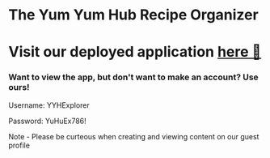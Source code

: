 # The Yum Yum Hub Recipe Organizer

# Visit our deployed application [here 🔗](https://theyumyumhubrecipecollector.fly.dev/)

### Want to view the app, but don't want to make an account? Use ours!

Username: YYHExplorer

Password: YuHuEx786!

Note - Please be curteous when creating and viewing content on our guest profile